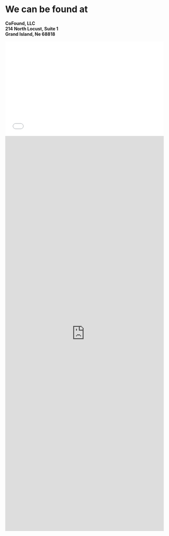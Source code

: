 # We can be found at

**CoFound, LLC**  
**214 North Locust, Suite 1**  
**Grand Island, Ne 68818**

<iframe width="100%" height="300" style="border:none;" src="map.html" /></iframe>

<iframe width="100%" height="1250" style="border:none;" src="https://forms.clickup.com/f/879r4-42/HJYFYKCTX1D3R49RTU" /></iframe>
